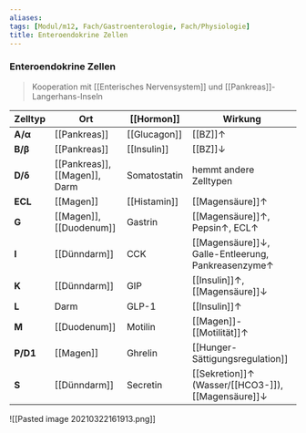 ```yaml
---
aliases: 
tags: [Modul/m12, Fach/Gastroenterologie, Fach/Physiologie]
title: Enteroendokrine Zellen
---
```

### Enteroendokrine Zellen
> Kooperation mit [[Enterisches Nervensystem]] und [[Pankreas]]-Langerhans-Inseln

| Zelltyp  | Ort                           | [[Hormon]]   | Wirkung                                            |
| -------- | ----------------------------- | ------------ | -------------------------------------------------- |
| **A/α**  | [[Pankreas]]                  | [[Glucagon]] | [[BZ]]↑                                            |
| **B/β**  | [[Pankreas]]                  | [[Insulin]]  | [[BZ]]↓                                            |
| **D/δ**  | [[Pankreas]], [[Magen]], Darm | Somatostatin | hemmt andere Zelltypen                             |
| **ECL**  | [[Magen]]                     | [[Histamin]] | [[Magensäure]]↑                                    |
| **G**    | [[Magen]], [[Duodenum]]       | Gastrin      | [[Magensäure]]↑, Pepsin↑, ECL↑                     |
| **I**    | [[Dünndarm]]                  | CCK          | [[Magensäure]]↓, Galle-Entleerung, Pankreasenzyme↑ |
| **K**    | [[Dünndarm]]                  | GIP          | [[Insulin]]↑, [[Magensäure]]↓                      |
| **L**    | Darm                          | GLP-1        | [[Insulin]]↑                                       |
| **M**    | [[Duodenum]]                  | Motilin      | [[Magen]]-[[Motilität]]↑                           |
| **P/D1** | [[Magen]]                     | Ghrelin      | [[Hunger-Sättigungsregulation]]                    |
| **S**    | [[Dünndarm]]                  | Secretin     | [[Sekretion]]↑ (Wasser/[[HCO3-]]), [[Magensäure]]↓                                                   |

![[Pasted image 20210322161913.png]]